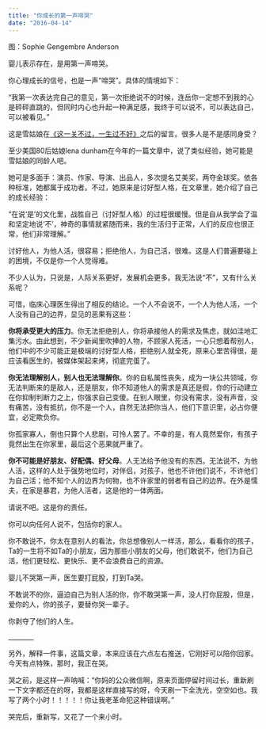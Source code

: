 ```yaml
---
title: "你成长的第一声啼哭"
date: "2016-04-14"
---
```


图：Sophie Gengembre Anderson

婴儿表示存在，是用第一声啼哭。

你心理成长的信号，也是一声“啼哭”。具体的情境如下：

“我第一次表达完自己的意见，第一次拒绝说不的时候，连岳你一定想不到我的心是砰砰直跳的，但同时内心也升起一种满足感，我终于可以说不，可以表达自己，可以被看见。”

这是雪姑娘在[《这一关不过，一生过不好》](http://mp.weixin.qq.com/s?__biz=MjM5NDU0Mjk2MQ==&mid=404138437&idx=1&sn=1c56922d2cd694c4b8a912b4042790b0&scene=21#wechat_redirect)之后的留言。很多人是不是感同身受？

至少美国80后姑娘lena dunham在今年的一篇文章中，说了类似经验，她可能是雪姑娘的同龄人吧。

她可是多面手：演员、作家、导演、出品人，多次提名艾美奖，两夺金球奖。依各种标准，她都属于成功者。不过，她原来是讨好型人格，在文章里，她介绍了自己的成长经验：

“在说‘是’的文化里，战胜自己（讨好型人格）的过程很缓慢。但是自从我学会了温和坚定地说‘不’，神奇的事情就紧随而来，我的生活归于正常，人们的反应也很正常，他们非常理解。”

讨好他人，为他人活，很容易；拒绝他人，为自己活，很难。这是人们普遍要碰上的困境，不仅是你一个人觉得难。

不少人认为，只说是，人际关系更好，发展机会更多。我无法说“不”，又有什么关系呢？

可惜，临床心理医生得出了相反的结论。一个人不会说不，一个人为他人活，一个人没有自己的边界，显见的恶果有这些：

**你将承受更大的压力**。你无法拒绝别人，你将承接他人的需求及焦虑，就如洼地汇集污水。由此想到，不少新闻里吹捧的人物，不顾家人死活，一心只想着帮别人，他们中的不少可能正是极端的讨好型人格，拒绝别人就全死，原来心里苦得很，是应该看医生的，被媒体架起来烤，彻底完蛋了。

**你无法理解别人，别人也无法理解你**。你的自私属性丧失，成为一块公共领域，你无法判断来的是敌人，还是朋友，你不知道他人的需求是真还是假，你的行动建立在你抑制判断力之上，你强求自己变傻。在别人眼里，你没有需求，没有声音，没有痛苦，没有抵抗，你不是一个人，自然无法把你当人，他们下意识里，必占你便宜，必定欺负你。

你孤家寡人，倒也只算个人悲剧，可怜人罢了。不幸的是，有人竟然爱你，有孩子竟然出生在你家里，最后这个恶果就严重了。

**你不可能是好朋友、好配偶、好父母**。人无法给予他没有的东西。无法说不，为他人活，这样的人处于强势地位时，对伴侣，对孩子，他也不许他们说不，不许他们为自己活；他不知个人的边界为何物，也不许家里的弱者有自己的边界。在外是懦夫，在家是暴君，为他人活者，这是他的一体两面。

请说不吧。这是你的责任。

你可以向任何人说不，包括你的家人。

你不敢说不，你太在意别人的看法，你总想像别人一样活，那么，看看你的孩子，Ta的一生将不如Ta的小朋友，因为那些小朋友的父母，他们敢说不，他们为自己活，他们更轻松、更快乐、更不会浪费自己的资源。

婴儿不哭第一声，医生要打屁股，打到Ta哭。

不敢说不的你，逼迫自己为别人活的你，你不敢哭第一声，没人打你屁股，但是，爱你的人，你的孩子，要替你哭一辈子。

你剥夺了他们的人生。

\_\_\_\_\_\_\_\_

另外，解释一件事，这篇文章，本来应该在六点左右推送，它刚好可以陪你回家。今天有点特殊，那时，我正在哭。

哭之前，是这样一声呐喊：“你妈的公众微信啊，原来页面停留时间过长，重新刷一下文字都还在的呀，我都是这样直接写的呀，今天刷一下全洗光，空空如也。我写了两个小时！！！！！你让我老革命犯这种错误啊。”

哭完后，重新写，又花了一个来小时。
